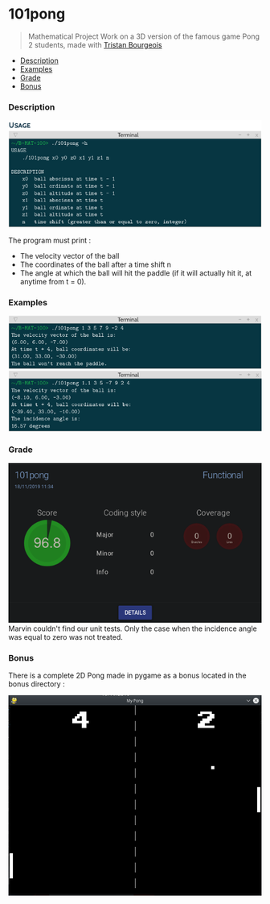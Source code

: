 # 101pong
> Mathematical Project
> Work on a 3D version of the famous game Pong
> 2 students, made with [Tristan Bourgeois](https://www.linkedin.com/in/tristan-bourgeois-821b5b196/)

- [Description](#description)
- [Examples](#examples)
- [Grade](#grade)
- [Bonus](#bonus)

### Description

![USAGE](bonus/assets/images/usage.png)

The program must print :
- The velocity vector of the ball
- The coordinates of the ball after a time shift n
- The angle at which the ball will hit the paddle (if it will actually hit it, at anytime from t = 0).

### Examples

![EXAMPLE1](bonus/assets/images/example_1.png)
![EXAMPLE2](bonus/assets/images/example_2.png)

### Grade

![GRADE](bonus/assets/images/grade_black.png)
Marvin couldn't find our unit tests.
Only the case when the incidence angle was equal to zero was not treated.

### Bonus

There is a complete 2D Pong made in pygame as a bonus located in the bonus directory :

![MY_PONG](bonus/assets/images/my_pong.png)